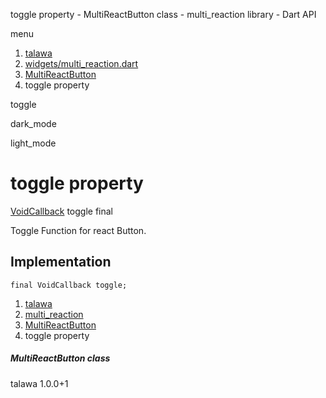 




toggle property - MultiReactButton class - multi\_reaction library - Dart API







menu

1. [talawa](../../index.html)
2. [widgets/multi\_reaction.dart](../../widgets_multi_reaction/widgets_multi_reaction-library.html)
3. [MultiReactButton](../../widgets_multi_reaction/MultiReactButton-class.html)
4. toggle property

toggle


dark\_mode

light\_mode




# toggle property


[VoidCallback](https://api.flutter.dev/flutter/dart-ui/VoidCallback.html)
toggle
final

Toggle Function for react Button.


## Implementation

```
final VoidCallback toggle;
```

 


1. [talawa](../../index.html)
2. [multi\_reaction](../../widgets_multi_reaction/widgets_multi_reaction-library.html)
3. [MultiReactButton](../../widgets_multi_reaction/MultiReactButton-class.html)
4. toggle property

##### MultiReactButton class





talawa
1.0.0+1






